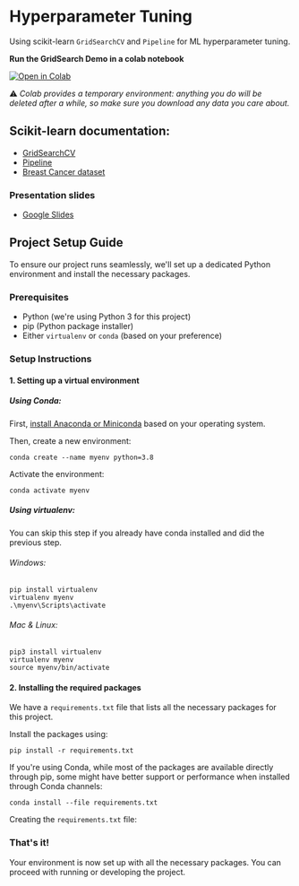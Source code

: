 # Hyperparameter Tuning
Using scikit-learn `GridSearchCV` and `Pipeline` for ML hyperparameter tuning.

**Run the GridSearch Demo in a colab notebook**

[![Open in Colab](https://colab.research.google.com/assets/colab-badge.svg)](https://colab.research.google.com/github/murilogustineli/hype-tuning/blob/main/gridsearch.ipynb)

⚠ _Colab provides a temporary environment: anything you do will be deleted after a while, so make sure you download any data you care about._

## Scikit-learn documentation:
* [GridSearchCV](https://scikit-learn.org/stable/modules/generated/sklearn.model_selection.GridSearchCV.html)
* [Pipeline](https://scikit-learn.org/stable/modules/generated/sklearn.pipeline.Pipeline.html)
* [Breast Cancer dataset](https://scikit-learn.org/stable/modules/generated/sklearn.datasets.load_breast_cancer.html)

### Presentation slides
* [Google Slides](https://docs.google.com/presentation/d/1sk1zOEicr-apXsn_42C2Jg7-yDZ0at5wzO5S2KaoMp4/edit?usp=sharing)

## Project Setup Guide

To ensure our project runs seamlessly, we'll set up a dedicated Python environment and install the necessary packages.
### Prerequisites

- Python (we're using Python 3 for this project)
- pip (Python package installer)
- Either `virtualenv` or `conda` (based on your preference)

### Setup Instructions
#### 1. Setting up a virtual environment

##### Using Conda:
First, [install Anaconda or Miniconda](https://docs.conda.io/projects/conda/en/latest/user-guide/install/index.html) based on your operating system.

Then, create a new environment:

```
conda create --name myenv python=3.8
```

Activate the environment:

```
conda activate myenv
```

##### Using virtualenv:
You can skip this step if you already have conda installed and did the previous step.
###### Windows:
```
pip install virtualenv
virtualenv myenv
.\myenv\Scripts\activate
```

###### Mac & Linux:
```
pip3 install virtualenv
virtualenv myenv
source myenv/bin/activate
```

#### 2. Installing the required packages

We have a `requirements.txt` file that lists all the necessary packages for this project.

Install the packages using:

```
pip install -r requirements.txt
```

If you're using Conda, while most of the packages are available directly through pip, some might have better support or performance when installed through Conda channels:

```
conda install --file requirements.txt
```

Creating the `requirements.txt` file:


### That's it!

Your environment is now set up with all the necessary packages. You can proceed with running or developing the project.
